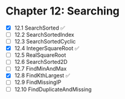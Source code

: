 # Chapter 12: Searching

- [x] 12.1 SearchSorted ✅
- [ ] 12.2 SearchSortedIndex
- [ ] 12.3 SearchSortedCyclic
- [x] 12.4 IntegerSquareRoot ✅
- [ ] 12.5 RealSquareRoot
- [ ] 12.6 SearchSorted2D
- [ ] 12.7 FindMinAndMax
- [x] 12.8 FindKthLargest ✅
- [ ] 12.9 FindMissingIP
- [ ] 12.10 FindDuplicateAndMissing
